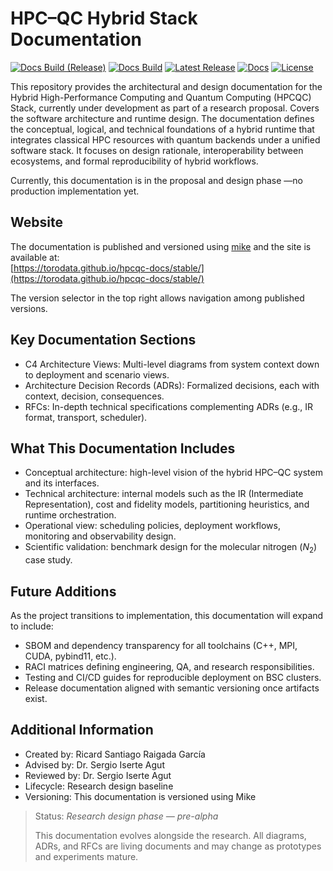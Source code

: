 # HPC–QC Hybrid Stack Documentation

[![Docs Build (Release)](https://github.com/ToroData/hpcqc-docs/actions/workflows/deploy-version.yml/badge.svg)](https://github.com/ToroData/hpcqc-docs/actions/workflows/deploy-version.yml) [![Docs Build](https://github.com/ToroData/hpcqc-docs/actions/workflows/deploy-stable.yml/badge.svg)](https://github.com/ToroData/hpcqc-docs/actions/workflows/deploy-stable.yml) [![Latest Release](https://img.shields.io/github/v/release/ToroData/hpcqc-docs?label=version)](https://github.com/ToroData/hpcqc-docs/releases) [![Docs](https://img.shields.io/badge/docs-online-blue)](https://torodata.github.io/hpcqc-docs/stable/) [![License](https://img.shields.io/github/license/ToroData/hpcqc-docs?color=blue)](LICENSE)

This repository provides the architectural and design documentation for the Hybrid High-Performance Computing and Quantum Computing (HPCQC) Stack, currently under development as part of a research proposal. Covers the software architecture and runtime design. The documentation defines the conceptual, logical, and technical foundations of a hybrid runtime that integrates classical HPC resources with quantum backends under a unified software stack. It focuses on design rationale, interoperability between ecosystems, and formal reproducibility of hybrid workflows.

Currently, this documentation is in the proposal and design phase —no production implementation yet.

## Website

The documentation is published and versioned using [mike](https://github.com/jimporter/mike) and the site is available at:  
[https://torodata.github.io/hpcqc-docs/stable/](https://torodata.github.io/hpcqc-docs/stable/)  

The version selector in the top right allows navigation among published versions.

## Key Documentation Sections  

- C4 Architecture Views: Multi-level diagrams from system context down to deployment and scenario views.  
- Architecture Decision Records (ADRs): Formalized decisions, each with context, decision, consequences.  
- RFCs: In-depth technical specifications complementing ADRs (e.g., IR format, transport, scheduler).  

## What This Documentation Includes

- Conceptual architecture: high-level vision of the hybrid HPC–QC system and its interfaces.  
- Technical architecture: internal models such as the IR (Intermediate Representation), cost and fidelity models, partitioning heuristics, and runtime orchestration.  
- Operational view: scheduling policies, deployment workflows, monitoring and observability design.  
- Scientific validation: benchmark design for the molecular nitrogen ($N_2$) case study.

## Future Additions

As the project transitions to implementation, this documentation will expand to include:

- SBOM and dependency transparency for all toolchains (C++, MPI, CUDA, pybind11, etc.).  
- RACI matrices defining engineering, QA, and research responsibilities.  
- Testing and CI/CD guides for reproducible deployment on BSC clusters.  
- Release documentation aligned with semantic versioning once artifacts exist.

## Additional Information

- Created by: Ricard Santiago Raigada García
- Advised by: Dr. Sergio Iserte Agut
- Reviewed by: Dr. Sergio Iserte Agut
- Lifecycle: Research design baseline
- Versioning: This documentation is versioned using Mike

> Status: *Research design phase — pre-alpha*
>
> This documentation evolves alongside the research. All diagrams, ADRs, and RFCs are living documents and may change as prototypes and experiments mature.